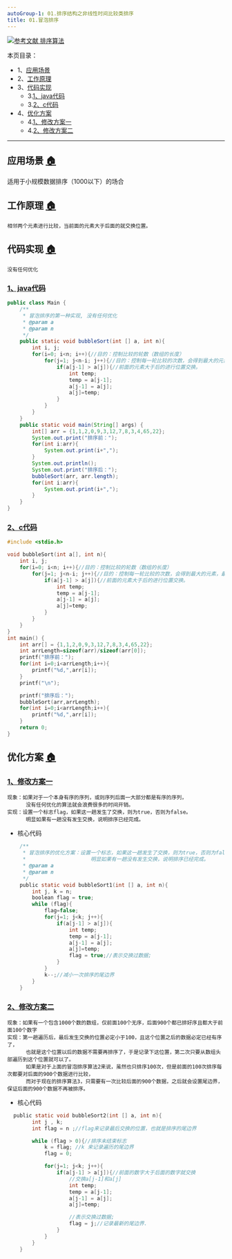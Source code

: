 ```yaml
---
autoGroup-1: 01.排序结构之非线性时间比较类排序
title: 01.冒泡排序
---
```


[![](https://img.shields.io/badge/参考文献-排序算法-yellow.svg "参考文献 排序算法")](https://blog.csdn.net/u010853261/article/details/54891710)


本页目录：
- 1、[应用场景](#bubble-01)
- 2、[工作原理](#bubble-02)
- 3、[代码实现](#bubble-03)
    - 3.[1、java代码](#bubble-03-01)
    - 3.[2、c代码](#bubble-03-02)
- 4、[优化方案](#bubble-04)
    - 4.[1、修改方案一](#bubble-04-01)
    - 4.[2、修改方案二](#bubble-04-02)

***
## 应用场景 <a name="bubble-01" href="#" >:house:</a>
适用于小规模数据排序（1000以下）的场合

## 工作原理 <a name="bubble-02" href="#" >:house:</a>
`相邻两个元素进行比较，当前面的元素大于后面的就交换位置。`

## 代码实现 <a name="bubble-03" href="#" >:house:</a>
`
没有任何优化
`
### <a name="bubble-03-01" href="#" >1、java代码</a>
```java
public class Main {
    /**
     * 冒泡排序的第一种实现, 没有任何优化
     * @param a
     * @param n
     */
    public static void bubbleSort(int [] a, int n){
        int i, j;
        for(i=0; i<n; i++){//目的：控制比较的轮数（数组的长度）
            for(j=1; j<n-i; j++){//目的：控制每一轮比较的次数，会得到最大的元素，最大数字不需要再加入比较（减少比较次数）。
                if(a[j-1] > a[j]){//前面的元素大于后的进行位置交换。
                    int temp;
                    temp = a[j-1];
                    a[j-1] = a[j];
                    a[j]=temp;
                }
            }
        }
    }
    public static void main(String[] args) {
        int[] arr = {1,1,2,0,9,3,12,7,8,3,4,65,22};
        System.out.print("排序前：");
        for(int i:arr){
            System.out.print(i+",");
        }
        System.out.println();
        System.out.print("排序后：");
        bubbleSort(arr, arr.length);
        for(int i:arr){
            System.out.print(i+",");
        }
    }
}
```
### <a name="bubble-03-02" href="#" >2、c代码</a>
```c
#include <stdio.h>

void bubbleSort(int a[], int n){
    int i, j;
    for(i=0; i<n; i++){//目的：控制比较的轮数（数组的长度）
        for(j=1; j<n-i; j++){//目的：控制每一轮比较的次数，会得到最大的元素，最大数字不需要再加入比较（减少比较次数）。
            if(a[j-1] > a[j]){//前面的元素大于后的进行位置交换。
                int temp;
                temp = a[j-1];
                a[j-1] = a[j];
                a[j]=temp;
            }
        }
    }
}
int main() {
    int arr[] = {1,1,2,0,9,3,12,7,8,3,4,65,22};
    int arrLength=sizeof(arr)/sizeof(arr[0]);
    printf("排序前：");
    for(int i=0;i<arrLength;i++){
        printf("%d,",arr[i]);
    }
    printf("\n");

    printf("排序后：");
    bubbleSort(arr,arrLength);
    for(int i=0;i<arrLength;i++){
        printf("%d,",arr[i]);
    }
    return 0;
}
```
## 优化方案 <a name="bubble-04" href="#" >:house:</a>
### <a name="bubble-04-01" href="#" >1、修改方案一</a>
```
现象：如果对于一个本身有序的序列，或则序列后面一大部分都是有序的序列，
      没有任何优化的算法就会浪费很多的时间开销。
实现：设置一个标志flag，如果这一趟发生了交换，则为true，否则为false。
      明显如果有一趟没有发生交换，说明排序已经完成。
```

- 核心代码
```c
    /**
     * 冒泡排序的优化方案：设置一个标志，如果这一趟发生了交换，则为true，否则为false。
     *                     明显如果有一趟没有发生交换，说明排序已经完成。
     * @param a
     * @param n
     */
    public static void bubbleSort1(int [] a, int n){
        int j, k = n;
        boolean flag = true;
        while (flag){
            flag=false;
            for(j=1; j<k; j++){
                if(a[j-1] > a[j]){
                    int temp;
                    temp = a[j-1];
                    a[j-1] = a[j];
                    a[j]=temp;
                    flag = true;//表示交换过数据;
                }
            }
            k--;//减小一次排序的尾边界
        }
    }
```
### <a name="bubble-04-02" href="#" >2、修改方案二</a>
```
现象：如果有一个包含1000个数的数组，仅前面100个无序，后面900个都已排好序且都大于前面100个数字
实现：第一趟遍历后，最后发生交换的位置必定小于100，且这个位置之后的数据必定已经有序了，
      也就是这个位置以后的数据不需要再排序了，于是记录下这位置，第二次只要从数组头部遍历到这个位置就可以了。
      如果是对于上面的冒泡排序算法2来说，虽然也只排序100次，但是前面的100次排序每次都要对后面的900个数据进行比较，
      而对于现在的排序算法3，只需要有一次比较后面的900个数据，之后就会设置尾边界，保证后面的900个数据不再被排序。
```
- 核心代码
```c
  public static void bubbleSort2(int [] a, int n){
        int j , k;
        int flag = n ;//flag来记录最后交换的位置，也就是排序的尾边界

        while (flag > 0){//排序未结束标志
            k = flag; //k 来记录遍历的尾边界
            flag = 0;

            for(j=1; j<k; j++){
                if(a[j-1] > a[j]){//前面的数字大于后面的数字就交换
                    //交换a[j-1]和a[j]
                    int temp;
                    temp = a[j-1];
                    a[j-1] = a[j];
                    a[j]=temp;

                    //表示交换过数据;
                    flag = j;//记录最新的尾边界.
                }
            }
        }
    }
```
